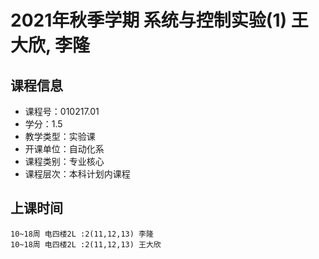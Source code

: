 # 2021年秋季学期 系统与控制实验(1) 王大欣, 李隆






## 课程信息

- 课程号：010217.01
- 学分：1.5
- 教学类型：实验课
- 开课单位：自动化系
- 课程类别：专业核心
- 课程层次：本科计划内课程

## 上课时间

```
10~18周 电四楼2L :2(11,12,13) 李隆
10~18周 电四楼2L :2(11,12,13) 王大欣
```

